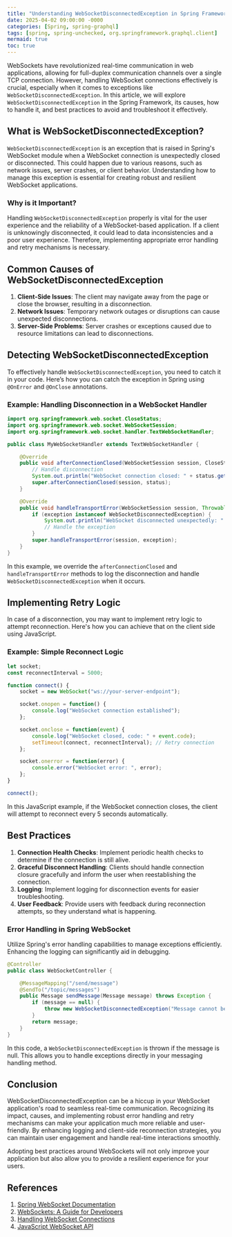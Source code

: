 ```yaml
---
title: "Understanding WebSocketDisconnectedException in Spring Framework"
date: 2025-04-02 09:00:00 -0000
categories: [Spring, spring-graphql]
tags: [spring, spring-unchecked, org.springframework.graphql.client]
mermaid: true
toc: true
---
```



WebSockets have revolutionized real-time communication in web applications, allowing for full-duplex communication channels over a single TCP connection. However, handling WebSocket connections effectively is crucial, especially when it comes to exceptions like `WebSocketDisconnectedException`. In this article, we will explore `WebSocketDisconnectedException` in the Spring Framework, its causes, how to handle it, and best practices to avoid and troubleshoot it effectively.

## What is WebSocketDisconnectedException?

`WebSocketDisconnectedException` is an exception that is raised in Spring's WebSocket module when a WebSocket connection is unexpectedly closed or disconnected. This could happen due to various reasons, such as network issues, server crashes, or client behavior. Understanding how to manage this exception is essential for creating robust and resilient WebSocket applications.

### Why is it Important?

Handling `WebSocketDisconnectedException` properly is vital for the user experience and the reliability of a WebSocket-based application. If a client is unknowingly disconnected, it could lead to data inconsistencies and a poor user experience. Therefore, implementing appropriate error handling and retry mechanisms is necessary.

## Common Causes of WebSocketDisconnectedException

1. **Client-Side Issues**: The client may navigate away from the page or close the browser, resulting in a disconnection.
2. **Network Issues**: Temporary network outages or disruptions can cause unexpected disconnections.
3. **Server-Side Problems**: Server crashes or exceptions caused due to resource limitations can lead to disconnections.

## Detecting WebSocketDisconnectedException

To effectively handle `WebSocketDisconnectedException`, you need to catch it in your code. Here’s how you can catch the exception in Spring using `@OnError` and `@OnClose` annotations.

### Example: Handling Disconnection in a WebSocket Handler

```java
import org.springframework.web.socket.CloseStatus;
import org.springframework.web.socket.WebSocketSession;
import org.springframework.web.socket.handler.TextWebSocketHandler;

public class MyWebSocketHandler extends TextWebSocketHandler {

    @Override
    public void afterConnectionClosed(WebSocketSession session, CloseStatus status) throws Exception {
        // Handle disconnection
        System.out.println("WebSocket connection closed: " + status.getCode());
        super.afterConnectionClosed(session, status);
    }

    @Override
    public void handleTransportError(WebSocketSession session, Throwable exception) throws Exception {
        if (exception instanceof WebSocketDisconnectedException) {
            System.out.println("WebSocket disconnected unexpectedly: " + exception.getMessage());
            // Handle the exception
        }
        super.handleTransportError(session, exception);
    }
}
```

In this example, we override the `afterConnectionClosed` and `handleTransportError` methods to log the disconnection and handle `WebSocketDisconnectedException` when it occurs.

## Implementing Retry Logic

In case of a disconnection, you may want to implement retry logic to attempt reconnection. Here's how you can achieve that on the client side using JavaScript.

### Example: Simple Reconnect Logic

```javascript
let socket;
const reconnectInterval = 5000;

function connect() {
    socket = new WebSocket("ws://your-server-endpoint");

    socket.onopen = function() {
        console.log("WebSocket connection established");
    };

    socket.onclose = function(event) {
        console.log("WebSocket closed, code: " + event.code);
        setTimeout(connect, reconnectInterval); // Retry connection
    };

    socket.onerror = function(error) {
        console.error("WebSocket error: ", error);
    };
}

connect();
```

In this JavaScript example, if the WebSocket connection closes, the client will attempt to reconnect every 5 seconds automatically.

## Best Practices

1. **Connection Health Checks**: Implement periodic health checks to determine if the connection is still alive.
2. **Graceful Disconnect Handling**: Clients should handle connection closure gracefully and inform the user when reestablishing the connection.
3. **Logging**: Implement logging for disconnection events for easier troubleshooting.
4. **User Feedback**: Provide users with feedback during reconnection attempts, so they understand what is happening.

### Error Handling in Spring WebSocket

Utilize Spring's error handling capabilities to manage exceptions efficiently. Enhancing the logging can significantly aid in debugging. 

```java
@Controller
public class WebSocketController {

    @MessageMapping("/send/message")
    @SendTo("/topic/messages")
    public Message sendMessage(Message message) throws Exception {
        if (message == null) {
            throw new WebSocketDisconnectedException("Message cannot be null");
        }
        return message;
    }
}
```

In this code, a `WebSocketDisconnectedException` is thrown if the message is null. This allows you to handle exceptions directly in your messaging handling method.

## Conclusion

WebSocketDisconnectedException can be a hiccup in your WebSocket application's road to seamless real-time communication. Recognizing its impact, causes, and implementing robust error handling and retry mechanisms can make your application much more reliable and user-friendly. By enhancing logging and client-side reconnection strategies, you can maintain user engagement and handle real-time interactions smoothly.

Adopting best practices around WebSockets will not only improve your application but also allow you to provide a resilient experience for your users.

## References

1. [Spring WebSocket Documentation](https://docs.spring.io/spring-framework/docs/current/reference/html/web.html#websocket)
2. [WebSockets: A Guide for Developers](https://developer.mozilla.org/en-US/docs/Web/API/WebSockets_API)
3. [Handling WebSocket Connections](https://www.baeldung.com/spring-websockets)
4. [JavaScript WebSocket API](https://developer.mozilla.org/en-US/docs/Web/API/WebSocket)